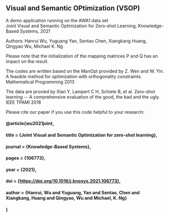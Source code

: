 ## Visual and Semantic OPtimization (VSOP)

A demo application running on the AWA1 data set  
Joint Visual and Semantic Optimization for Zero-shot Learning, Knowledge-Based Systems, 2021  

Authors: Hanrui Wu, Yuguang Yan, Sentao Chen, Xiangkang Huang, Qingyao Wu, Michael K. Ng

Please note that the initialization of the mapping matrices P and Q has an impact on the result.

The codes are written based on the ManOpt provided by Z. Wen and W. Yin. A feasible method for optimization with orthogonality constraints. Mathematical Programming 2013

The data are provied by Xian Y, Lampert C H, Schiele B, et al. Zero-shot learning -- A comprehensive evaluation of the good, the bad and the ugly. IEEE TPAMI 2018

Please cite our paper if you use this code helpful to your research:

#### @article{wu2021joint, 
#### title = {Joint Visual and Semantic Optimization for zero-shot learning},
#### journal = {Knowledge-Based Systems},
#### pages = {106773},
#### year = {2021},
#### doi = {https://doi.org/10.1016/j.knosys.2021.106773},
#### author = {Hanrui, Wu and Yuguang, Yan and Sentao, Chen and Xiangkang, Huang and Qingyao, Wu and Michael, K. Ng}
#### }
